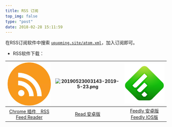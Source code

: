```yaml
---
title: RSS 订阅
top_img: false
type: "post"
date: 2018-02-28 15:11:59
---
```


在RSS订阅软件中搜索 [`upupming.site/atom.xml`](https://upupming.site/atom.xml)，加入订阅即可。

+ RSS软件下载：

|                                  <img align="center" src="./feed-reader.png" width="200">                                   | ![20190523003143-2019-5-23.png](https://i.loli.net/2019/05/23/5ce57974dd42d67240.png) |                                                 <img src="./partnerapp-description-feedly.png" width="200">                                                 |
| :-------------------------------------------------------------------------------------------------------------------------: | :-----------------------------------------------------------------------------------: | :---------------------------------------------------------------------------------------------------------------------------------------------------------: |
| [Chrome 插件　RSS Feed Reader](https://chrome.google.com/webstore/detail/rss-feed-reader/pnjaodmkngahhkoihejjehlcdlnohgmp/) |                  [Read 安卓版](https://matanmashraki.com/read.html)                   | [Feedly 安卓版](https://apkpure.com/feedly-get-smarter/com.devhd.feedly) <br>[Feedly IOS版](https://itunes.apple.com/us/app/feedly-get-smarter/id396069556) |
